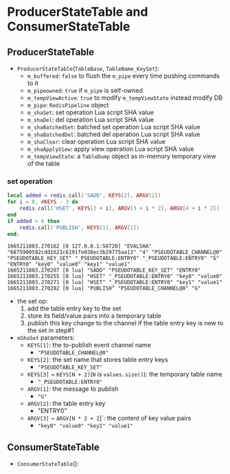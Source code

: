 # ProducerStateTable and ConsumerStateTable

## ProducerStateTable
* `ProducerStateTable`(`TableBase`, `TableName_KeySet`):
    * `m_buffered`: `false` to flush the `m_pipe` every time pushing commands to it
    * `m_pipeowned`: `true` if `m_pipe` is self-owned
    * `m_tempViewActive`: `true` to modify `m_tempViewState` instead modify DB
    * `m_pipe`: `RedisPipeline` object
    * `m_shaSet`: set operation Lua script SHA value
    * `m_shaDel`: del operation Lua script SHA value
    * `m_shaBatchedSet`: batched set operation Lua script SHA value
    * `m_shaBatchedDel`: batched del operation Lua script SHA value
    * `m_shaClear`: clear operation Lua script SHA value
    * `m_shaApplyView`: apply view operation Lua script SHA value
    * `m_tempViewState`: a `TableDump` object as in-memory temporary view of the table

### set operation
```lua
local added = redis.call('SADD', KEYS[2], ARGV[2])
for i = 0, #KEYS - 3 do
    redis.call('HSET', KEYS[3 + i], ARGV[3 + i * 2], ARGV[4 + i * 2])
end
if added > 0 then
    redis.call('PUBLISH', KEYS[1], ARGV[1])
end;
```
```
1665211803.270162 [0 127.0.0.1:58720] "EVALSHA" "6875900592cdd1621c6191fe038ec3b29775aa13" "4" "PSEUDOTABLE_CHANNEL@0" "PSEUDOTABLE_KEY_SET" "_PSEUDOTABLE:ENTRY0" "_PSEUDOTABLE:ENTRY0" "G" "ENTRY0" "key0" "value0" "key1" "value1"
1665211803.270207 [0 lua] "SADD" "PSEUDOTABLE_KEY_SET" "ENTRY0"
1665211803.270255 [0 lua] "HSET" "_PSEUDOTABLE:ENTRY0" "key0" "value0"
1665211803.270271 [0 lua] "HSET" "_PSEUDOTABLE:ENTRY0" "key1" "value1"
1665211803.270282 [0 lua] "PUBLISH" "PSEUDOTABLE_CHANNEL@0" "G"
```
* the set op:
    1. add the table entry key to the set
    2. store its field/value pairs into a temporary table
    3. publish this key change to the channel if the table entry key is new to the set in step#1
* `mShaSet` parameters:
    * `KEYS[1]`: the to-publish event channel name
        * `"PSEUDOTABLE_CHANNEL@0"`
    * `KEYS[2]`: the set name that stores table entry keys
        * `"PSEUDOTABLE_KEY_SET"`
    * `KEYS[3]` ~ `KEYS[N + 2]`(`N` is `values.size()`): the temporary table name
        * `"_PSEUDOTABLE:ENTRY0"`
    * `ARGV[1]`: the message to publish
        * `"G"`
    * `ARGV[2]`: the table entry key
        * "ENTRY0"
    * `ARGV[3]` ~ `ARGV[N * 2 + 2`]`: the content of key value pairs
        * `"key0" "value0" "key1" "value1"`

## ConsumerStateTable
* `ConsumerStateTable`():
